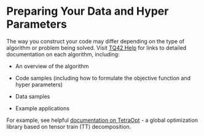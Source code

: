 # Preparing Your Data and Hyper Parameters

The way you construct your code may differ depending on the type of algorithm or problem being solved. Visit [TQ42 Help](https://help.terraquantum.io/) for links to detailed documentation on each algorithm, including:

- An overview of the algorithm

- Code samples (including how to formulate the objective function and hyper parameters)

- Data samples

- Example applications 

For example, see helpful [documentation on TetraOpt](https://help.terraquantum.io/) - a global optimization library based on tensor train (TT) decomposition.